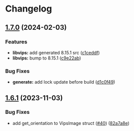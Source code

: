 # Changelog

## [1.7.0](https://github.com/olxgroup-oss/libvips-rust-bindings/compare/v1.6.1...v1.7.0) (2024-02-03)


### Features

* **libvips:** add generated 8.15.1 src ([c1ceddf](https://github.com/olxgroup-oss/libvips-rust-bindings/commit/c1ceddfd24edd545a2dab39941dabc47ab6bf332))
* **libvips:** bump to 8.15.1 ([c9e22ab](https://github.com/olxgroup-oss/libvips-rust-bindings/commit/c9e22abcafd09c56b3d8e2df7ff956b4e8fdb2d0))


### Bug Fixes

* **generate:** add lock update before build ([d1c0f49](https://github.com/olxgroup-oss/libvips-rust-bindings/commit/d1c0f499327b7ceca756ccc661fd2c0fac212b32))

## [1.6.1](https://github.com/olxgroup-oss/libvips-rust-bindings/compare/v1.6.0...v1.6.1) (2023-11-03)


### Bug Fixes

* add get_orientation to VipsImage struct ([#40](https://github.com/olxgroup-oss/libvips-rust-bindings/issues/40)) ([82a7a8e](https://github.com/olxgroup-oss/libvips-rust-bindings/commit/82a7a8e00c57748ab41ea84767778611b7befa8c))
